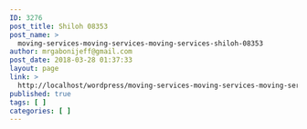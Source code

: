 ```yaml
---
ID: 3276
post_title: Shiloh 08353
post_name: >
  moving-services-moving-services-moving-services-shiloh-08353
author: mrgabonijeff@gmail.com
post_date: 2018-03-28 01:37:33
layout: page
link: >
  http://localhost/wordpress/moving-services-moving-services-moving-services-shiloh-08353/
published: true
tags: [ ]
categories: [ ]
---
```

